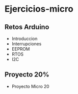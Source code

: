 ﻿# Ejercicios-micro
## Retos Arduino
- Introduccion
- Interrupciones
- EEPROM
- RTOS
- I2C
## Proyecto 20%
- Proyecto Micro 20

